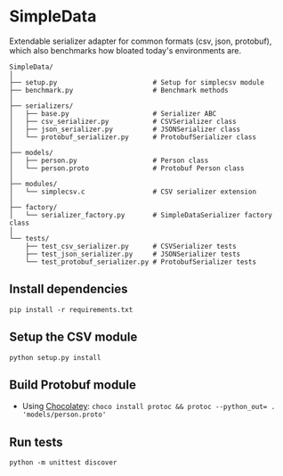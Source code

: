 # SimpleData

Extendable serializer adapter for common formats (csv, json, protobuf), which also benchmarks how bloated today's environments are.

```
SimpleData/
│
├── setup.py                        # Setup for simplecsv module
├── benchmark.py                    # Benchmark methods
│
├── serializers/
│   ├── base.py                     # Serializer ABC
│   ├── csv_serializer.py           # CSVSerializer class
│   ├── json_serializer.py          # JSONSerializer class
│   └── protobuf_serializer.py      # ProtobufSerializer class
│
├── models/
│   ├── person.py                   # Person class
│   └── person.proto                # Protobuf Person class 
│
├── modules/
│   └── simplecsv.c                 # CSV serializer extension
│
├── factory/
│   └── serializer_factory.py       # SimpleDataSerializer factory class
│
└── tests/
    ├── test_csv_serializer.py      # CSVSerializer tests
    ├── test_json_serializer.py     # JSONSerializer tests
    └── test_protobuf_serializer.py # ProtobufSerializer tests
```

## Install dependencies
`pip install -r requirements.txt`

## Setup the CSV module
`python setup.py install`

## Build Protobuf module
 - Using [Chocolatey](https://chocolatey.org/):
    `choco install protoc && protoc --python_out= . 'models/person.proto'`

## Run tests
`python -m unittest discover`
